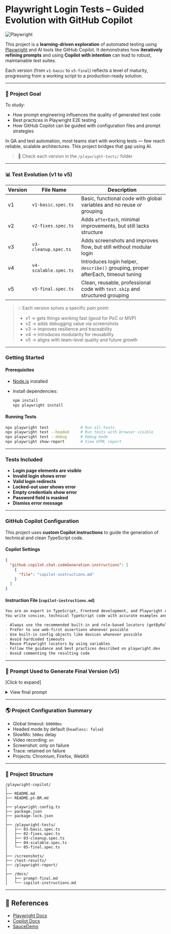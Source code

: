 # Playwright Login Tests – Guided Evolution with GitHub Copilot

![Playwright](https://img.shields.io/badge/Tested%20with-Playwright-45ba63?logo=playwright)

This project is a **learning-driven exploration** of automated testing using [Playwright](https://playwright.dev/) and AI tools like GitHub Copilot.
It demonstrates how **iteratively refining prompts** and using **Copilot with intention** can lead to robust, maintainable test suites.

Each version (from `v1-basic` to `v5-final`) reflects a level of maturity, progressing from a working script to a production-ready solution.

---

### 🌟 Project Goal
To study:

* How prompt engineering influences the quality of generated test code
* Best practices in Playwright E2E testing
* How GitHub Copilot can be guided with configuration files and prompt strategies

In QA and test automation, most teams start with working tests — few reach reliable, scalable architectures. This project bridges that gap using AI.

> 📁 Check each version in the `/playwright-tests/` folder

---

### 📊 Test Evolution (v1 to v5)

| Version | File Name             | Description                                                                      |
| ------- | --------------------- | -------------------------------------------------------------------------------- |
| v1      | `v1-basic.spec.ts`    | Basic, functional code with global variables and no reuse or grouping            |
| v2      | `v2-fixes.spec.ts`    | Adds `afterEach`, minimal improvements, but still lacks structure                |
| v3      | `v3-cleanup.spec.ts`  | Adds screenshots and improves flow, but still without modular login              |
| v4      | `v4-scalable.spec.ts` | Introduces login helper, `describe()` grouping, proper afterEach, timeout tuning |
| v5      | `v5-final.spec.ts`    | Clean, reusable, professional code with `test.skip` and structured grouping      |



> 💡 Each version solves a specific pain point:
> - v1 → gets things working fast (good for PoC or MVP)
> - v2 → adds debugging value via screenshots
> - v3 → improves resilience and traceability
> - v4 → introduces modularity for reusability
> - v5 → aligns with team-level quality and future growth


---

### Getting Started

#### Prerequisites

* [Node.js](https://nodejs.org/) installed
* Install dependencies:

  ```bash
  npm install
  npx playwright install
  ```

#### Running Tests

```bash
npx playwright test              # Run all tests
npx playwright test --headed     # Run tests with browser visible
npx playwright test --debug      # Debug mode
npx playwright show-report       # View HTML report
```

---

### Tests Included

* **Login page elements are visible**
* **Invalid login shows error**
* **Valid login redirects**
* **Locked-out user shows error**
* **Empty credentials show error**
* **Password field is masked**
* **Dismiss error message**

---

### GitHub Copilot Configuration

This project uses **custom Copilot instructions** to guide the generation of technical and clean TypeScript code.

#### Copilot Settings

```json
{
  "github.copilot.chat.codeGeneration.instructions": [
    {
      "file": "copilot-instructions.md"
    }
  ]
}
```

#### Instruction File (`copilot-instructions.md`)

```md
You are an expert in TypeScript, Frontend development, and Playwright end-to-end testing.
You write concise, technical TypeScript code with accurate examples and the correct types.

- Always use the recommended built-in and role-based locators (getByRole, getByLabel, etc.)
- Prefer to use web-first assertions whenever possible
- Use built-in config objects like devices whenever possible
- Avoid hardcoded timeouts
- Reuse Playwright locators by using variables
- Follow the guidance and best practices described on playwright.dev
- Avoid commenting the resulting code
```

---

### 🔎 Prompt Used to Generate Final Version (v5)

\[Click to expand]

<details>
<summary>View final prompt</summary>

```md
Crie uma suíte de testes automatizados usando Playwright em TypeScript para a página de login do site https://www.saucedemo.com/. A suíte deve seguir as melhores práticas do Playwright e atender aos seguintes requisitos:

Requisitos Técnicos:
Configuração Geral:

- Use BASE_URL como constante para a URL do site.
- Utilize test.beforeEach para:
  - Navegar para BASE_URL.
  - Aplicar waitForLoadState('domcontentloaded') para garantir que a página esteja carregada.
  - Inicializar locators reutilizáveis para os elementos principais:
    - Campo de usuário → getByPlaceholder('Username')
    - Campo de senha → getByPlaceholder('Password')
    - Botão de login → getByRole('button', { name: 'Login' })
- Implemente test.afterEach para capturar screenshots com nomes baseados no título do teste (after-[testname].png).

Testes a serem implementados:

- Verificar elementos da página de login
- Login inválido
- Login válido
- Usuário bloqueado
- Campos vazios
- Campo de senha mascarado
- Fechar mensagem de erro

Boas Práticas:

- Use assertions web-first (toBeVisible, toHaveURL, toHaveAttribute, etc.)
- Evite timeouts fixos e utilize os mecanismos internos do Playwright
- Reutilize locators sempre que possível
- Extraia uma função utilitária login(page, username, password) para reduzir repetição
- Capture screenshots para cada teste e salve na pasta screenshots com nomes descritivos
- Use test.describe para agrupar testes logicamente (e.g., "Erros", "Usabilidade")
- Use test.skip ou test.todo para cenários futuros

Cenários Futuros:

- Persistência de sessão após atualização da página
- Funcionalidade de logout e redirecionamento para a página de login
- Teste de responsividade em dispositivos móveis e tablets usando Playwright devices

Observações:

- O código deve ser limpo, conciso e seguir as melhores práticas descritas na documentação oficial do Playwright
- Evite comentários desnecessários no código gerado
```

</details>

---

### 🌎 Project Configuration Summary

* Global timeout: `60000ms`
* Headed mode by default (`headless: false`)
* SlowMo: `500ms` delay
* Video recording: `on`
* Screenshot: only on failure
* Trace: retained on failure
* Projects: Chromium, Firefox, WebKit

---

### 📂 Project Structure

```
/playwright-copilot/
│
├── README.md                
├── README.pt-BR.md          
│
├── playwright.config.ts
├── package.json
├── package-lock.json
│
├── /playwright-tests/
│   ├── 01-basic.spec.ts
│   ├── 02-fixes.spec.ts
│   ├── 03-cleanup.spec.ts
│   ├── 04-scalable.spec.ts
│   └── 05-final.spec.ts
│
├── /screenshots/
├── /test-results/
├── /playwright-report/
│
├── /docs/
│   ├── prompt-final.md
│   └── copilot-instructions.md
```

---

## 📙 References

* [Playwright Docs](https://playwright.dev)
* [Copilot Docs](https://docs.github.com/en/copilot)
* [SauceDemo](https://www.saucedemo.com)
